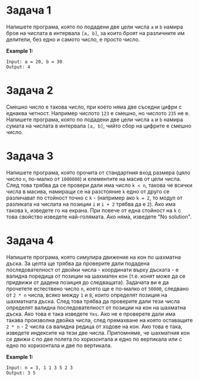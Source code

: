 # Задача 1
Напишете програма, която по подадени две цели числа `a` и `b` намира броя на числата в интервала `[a, b]`, за които броят на различните им делители, без едно и самото число, е просто число. 

**Example 1:**
```
Input: a = 20, b = 30
Output: 4
```

# Задача 2
Смешно число е такова число, при което няма две съседни цифри с еднаква четност. Например числото `123` е смешно, но числото `235` не е.
Напишете програма, която по подадени две цели числа `a` и `b` намира сумата на числата в интервала `[a, b]`, чийто сбор на цифрите е смешно число.

# Задача 3
Напишете програма, която прочита от стандартния вход размера (цяло число `n`, по-малко от `1000000`) и елементите на масив от цели числа. След това трябва да се провери дали има число `k < n`, такова че всички числа в масива, намиращи се на разстояние `k` едно от друго се различават по стойност точно с `k` - (например ако `k = 2`, то модул от разликата на числата на позиции `i` и `i + 2` трябва да е `2`). Ако има такова `k`, изведете го на екрана. При повече от една стойност на `k` с това свойство изведете най-голямата. Ако няма, изведете "No solution".


# Задача 4
Напишете програма, която симулира движение на кон по шахматна дъска. За целта ще трябва да проверите дали подадена последователност от двойки числа - координати върху дъската - е валидна поредица от позиции на шахматен кон (т.е. конят може да се придвижи от дадена позиция до следващата).
Задачата ви е да прочетете естествено число `n`, което ще е по-малко от `50000`, следвано от `2 * n` числа, всяко между `1` и `8`, които определят позиция на шахматната дъска. След това трябва да проверите дали тези числа определят валидна последователност от позиции на кон на шахматна дъска. Ако това е така изведете `Yes`. Ако не е проверете дали има такава произволна двойка числа, след премахване на която оставащите `2 * n` - 2 числа са валидна редица от ходове на кон. Ако това е така, изведете индексите на тези две числа. Припомняме, че шахматния кон се движи с по две полета по хоризонтала и едно по вертикала или с едно по хоризонтала и две по вертикала.

**Example 1:**
```
Input: n = 3, 1 1 3 5 2 3
Output: 3 5
```